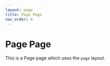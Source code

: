 ```yaml
---
layout: page
title: Page Page
nav_order: 4
---
```


# Page Page

This is a Page page which uses the `page` layout.